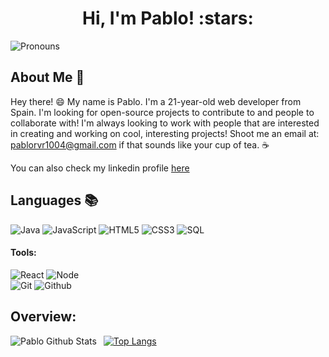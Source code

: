 <h1 align="center">Hi, I'm Pablo! :stars:</h1>

![Pronouns](https://img.shields.io/badge/Pronouns-He%2FHim-brightgreen?style=flat)


## About Me :wave:

Hey there! :smile: My name is Pablo. I'm a 21-year-old web developer from Spain. I'm looking for open-source projects to contribute to and people to collaborate with!
I'm always looking to work with people that are interested in creating and working on cool, interesting projects! Shoot me an email at: pablorvr1004@gmail.com if that sounds like your cup of tea. :coffee:

You can also check my linkedin profile [here](www.linkedin.com/in/pablo-rivela-rodríguez-119490279)

## Languages :books:

![Java](https://img.shields.io/badge/-Java-000000?style=flat&logo=java)
![JavaScript](https://img.shields.io/badge/-JavaScript-000000?style=flat&logo=javascript)
![HTML5](https://img.shields.io/badge/-HTML5-000000?style=flat&logo=html5)
![CSS3](https://img.shields.io/badge/-CSS-000000?style=flat&logo=css3)
![SQL](https://img.shields.io/badge/-SQL-000000?style=flat&logo=mysql)



#### Tools:


![React](https://img.shields.io/badge/-React-%23282C34?style=flat-square&logo=react)
![Node](https://img.shields.io/badge/-Node-000000?style=flat&logo=node.js) <br />
![Git](https://img.shields.io/badge/-Git-000000?style=flat&logo=git)
![Github](https://img.shields.io/badge/-Github-000000?style=flat&logo=github)

## Overview:

<img align="left" alt="Pablo Github Stats" src="https://github-readme-stats.vercel.app/api?username=PabloRgzz&show_icons=true" />  &nbsp;
[![Top Langs](https://github-readme-stats.vercel.app/api/top-langs/?username=PabloRgzz)](https://github.com/anuraghazra/github-readme-stats)
